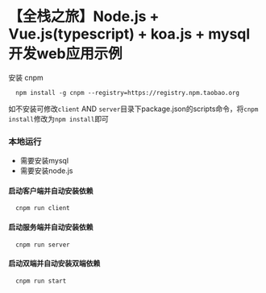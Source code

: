 # 【全栈之旅】Node.js + Vue.js(typescript) + koa.js + mysql 开发web应用示例

安装 cnpm
  ```shell
    npm install -g cnpm --registry=https://registry.npm.taobao.org
  ```
如不安装可修改`client` AND `server`目录下package.json的scripts命令，将`cnpm install`修改为`npm install`即可

### 本地运行
 - 需要安装mysql
 - 需要安装node.js
 
#### 启动客户端并自动安装依赖
```
  cnpm run client
```
#### 启动服务端并自动安装依赖
```
  cnpm run server
```
#### 启动双端并自动安装双端依赖
```
  cnpm run start
```